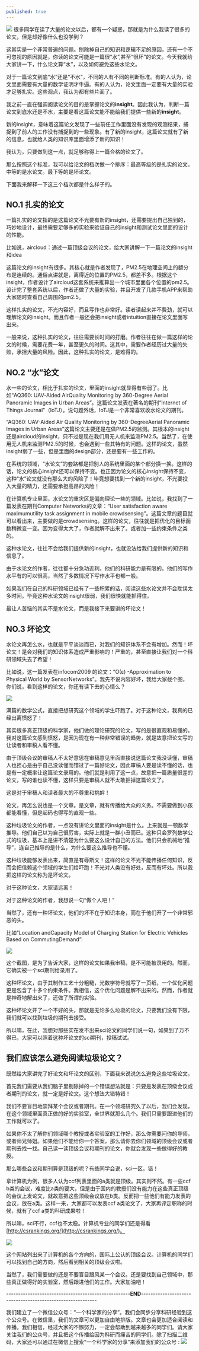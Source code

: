 ```yaml
---
published: true
---
```


![]({{site.baseurl}}/images/19/0.jpg)
很多同学在读了大量的论文以后，都有一个疑惑，那就是为什么我读了很多的论文，但是却好像什么也没学到？

这其实是一个非常普遍的问题。刨除掉自己的知识和逻辑不足的原因，还有一个不可忽视的原因就是，你读的论文可能是一篇很“水”,甚至“很坏”的论文。今天我就给大家讲一下，什么论文算“水”，以及如何避免这些水论文。

对于一篇论文到底“水”还是“不水”，不同的人有不同的判断标准。有的人认为，论文里面需要有大量的数学证明才牛逼。有的人认为，论文里面一定要有大量的实验才足够扎实。这些观点，我认为都有些片面了。

我之前一直在强调阅读论文的目的是掌握论文的**insight**。因此我认为，判断一篇论文到底水还是不水，主要是看这篇论文能不能给我们提供一些新的**insight**。

新的insight，意味着这篇论文发现了一些前任工作里面没有发现的观测结果，捕捉到了前人的工作没有捕捉到的一些现象。有了新的insight，这篇论文就有了新的信息，也就给人类的知识库里面增添了新的知识！

我认为，只要做到这一点，就足够称得上一篇合格的论文了。

那么按照这个标准，我可以给论文的档次做一个排序：最高等级的是扎实的论文。中等的是水论文。最下等的是坏论文。

下面我来解释一下这三个档次都是什么样子的。

## NO.1 扎实的论文

一篇扎实的论文指的是这篇论文不光要有新的insight，还需要提出自己独到的，巧妙地设计，最终需要足够多的实验来验证自己的insight和测试论文里面的设计的性能。

比如说，aircloud：通过一篇顶级会议的论文，给大家讲解一下一篇论文的insight和idea

这篇论文的insight有很多。其核心就是作者发现了，PM2.5在地理空间上的额分布是连续的。通俗点讲就是，离得近的位置的PM2.5，都差不多。根据这个insight，作者设计了aircloud这套系统来推算出一个城市里面各个位置的pm2.5。设计完了整套系统以后，作者还做了大量的实验，并且开发了几款手机APP来帮助大家随时查看自己周围的pm2.5。

这样扎实的论文，不光内容好，而且写作也非常好。读者读起来并不费劲，就可以理解论文的insight。而且作者一般还会把insight或者intuition直接在论文里面写出来。

一般来说，这种扎实的论文，往往需要长时间的打磨。作者往往在做一篇这样的论文的时候，需要花费一年，甚至更久的时间。这其中，需要作者经历过大量的失败，承担大量的风险。因此，这种扎实的论文，是难得的。

## NO.2 “水”论文

水一些的论文，相比于扎实的论文，里面的insight就显得有些弱了。比如“AQ360: UAV-Aided AirQuality Monitoring by 360-Degree Aerial Panoramic Images in Urban Areas”。这篇论文发表在著名的期刊“Internet of Things Journal”（IoTJ）。说句题外话，IoTJ是一个非常喜欢收水论文的期刊。

“AQ360: UAV-Aided Air Quality Monitoring by 360-DegreeAerial Panoramic Images in Urban Areas”这篇论文主要还是在做PM2.5的监测。其根本的insight还是aircloud的insight，只不过是现在我们用无人机来监测PM2.5。当然了，在使用无人机来监测PM2.5的时候，也会遇到一些其特有的问题。这样的论文，虽然insight弱了一些，但是里面的design部分，还是要有一些工作的。

在系统的领域，“水论文”的套路都是把别人的系统里面的某个部分换一换。这样的话，论文的核心insight还可以保持不变。也正因为论文的核心insight保持不变，这种“水”论文就没有那么大的风险了！毕竟想要找到一个新的insight，不光要投入大量的精力，还需要承担高昂的风险！

在计算机专业里面，水论文的重灾区是偏向理论一些的领域。比如说，我找到了一篇发表在期刊Computer Networks的文章：“User satisfaction aware maximumutility task assignment in mobile crowdsensing”。这篇文章的题目就可以看出来，主要做的是crowdsensing。这样的论文，往往就是把优化的目标函数稍微变一变。因为变得太大了，作者就解不出来了。或者加一些约束条件之类的。

这种水论文，往往不会给我们提供新的insight，也就没法给我们提供新的知识和信息了。

由于水论文的作者，往往都十分急功近利，他们的科研能力是有限的。他们的写作水平有的可以很高，当然了多数情况下写作水平也都一般。

如果我们在自己的科研领域已经有了一些积累的话，阅读这些水论文并不会耽误太多时间。毕竟这种水论文的insight很弱，我们很快就能抓得住。

最让人苦恼的其实不是水论文，而是我接下来要讲的坏论文！

## NO.3 坏论文

水论文再怎么水，也就是平平淡淡而已，对我们的知识体系不会有增加。然而！坏论文！是会对我们的知识体系造成严重影响的！严重的，甚至直接让我们对一个科研领域失去了希望！

比如说，这一篇发表在infocom2009 的论文：“O(ε) -Approximation to Physical World by SensorNetworks”。我先不说内容好坏，我给大家截个图，你们说，看到这样的论文，你还有读下去的心情么？

![]({{site.baseurl}}/images/19/1.webp)

满篇的数学公式，直接把想研究这个领域的学生吓跑了。对于这种论文，我真的已经出离愤怒了！

其实很多真正顶级的科学家，他们做的理论研究的论文，写的是很直观和易懂的。我对这篇论文感到愤怒，是因为现在有一种非常错误的趋势，就是故意把论文写的让读者和审稿人看不懂。

由于顶级会议的审稿人不太好意思在审稿意见里面直接说这篇论文我没读懂，审稿人也担心是由于自己没读懂而错过了一篇好论文，因此审稿人要是读不懂的话，也是有一定概率让这篇论文录用的。他们就是利用了这一点，故意把一篇质量很差的论文，写的谁也读不懂，这样只要是审稿人就不太敢拒掉这篇论文了。

这是对于审稿人和读者最大的不尊重和挑衅！


论文，再怎么说也是一个文章。是文章，就有传播给大众的义务。不需要做到小孩都能看懂，但是起码也得写的直观一些。

这种垃圾论文的作者，一点没有讲论文里面的insight是什么。上来就是一顿数学推导。他们自己以为自己很厉害，实际上就是一群小丑而已。这种只会罗列数学公式的垃圾，基本上是讲不清楚为什么要这么设计自己的方法。他们只会机械地“推导”，连自己推导的是什么，为什么要这么推导也不懂。

这种垃圾能够发表出来，简直是有辱斯文！这样的论文不光不能传播任何知识，反而会把信赖这个领域的学生们给吓跑！不光对人类没有好处，反而有坏处。所以我把这样的论文称为是坏论文。

对于这种论文，大家请远离！

对于这种论文的作者，我想说一句“做个人吧！”

当然了，还有一种坏论文，他们的坏不在于知识本身，而在于他们开了一个非常邪恶的头。

比如“Location andCapacity Model of Charging Station for Electric Vehicles Based on CommutingDemand”:

![]({{site.baseurl}}/images/19/2.webp)

这个截图，是为了告诉大家，这样的论文如果我审稿，是不可能被录用的。然而，它确实被一个sci期刊给录用了。

这种坏论文，由于其制作工艺十分粗糙，光数学符号就写了一页纸，一个优化问题更是包含了十多个约束条件。我相信，这个优化问题是解不出来的。然而，作者就是神奇地解出来了，还做了所谓的实验。

这种坏论文开了一个不好的头，那就是无论多么垃圾的论文，只要我们没有下限，我们就可以找到垃圾的期刊去接受。

所以嘛，在此，我想对那些实在发不出来sci论文的同学们说一句，如果到了万不得已，大家可以照着这种坏论文的sci期刊，投稿试试。


## 我们应该怎么避免阅读垃圾论文？


既然给大家讲完了好论文和坏论文的区别，下面我来说说怎么避免这些垃圾论文。

首先我们需要从我们脑子里剔除掉的一个错误想法就是：只要是发表在顶级会议或者期刊的论文，就一定是好论文。这个想法大错特错！

我们不要盲目地崇拜某个会议或者期刊。在一个领域研究久了以后，我们会发现，在这个领域里面真正做的好的实验室，全世界就那么几个。我们只需要跟进他们的工作就可以了。

如果你不太了解你们领域哪个教授或者实验室的工作好，那么你需要问你的导师，或者师兄师姐。如果他们不能给你一个答案，那么请你去你们领域的顶级会议或者期刊去找一找。自己读一读顶级会议和期刊的论文，你就会发现一些做得好的教授。

那么哪些会议和期刊算是顶级的呢？有些同学会说，sci一区。错！

拿计算机为例，很多人认为ccf列表里面的a类就是顶级。其实则不然。有一些ccf b类的会议，难度比a类的要大，但是由于国内的教授们没有能力在这些真正顶级的会议上发论文，就故意把这些顶级会议放在b类。反而把一些他们有能力发表的会议，放在a类。这样一来，大家都可以发表ccf a类论文了，大家再评定职称的时候，就有了ccf a类的科研成果啦！

所以嘛，sci不行，ccf也不太稳。计算机专业的同学们还是得看 [http://csrankings.org/](http://csrankings.org/)。

![]({{site.baseurl}}/images/19/3.webp)

这个网站列出来了计算机的各个方向的，国际上公认的顶级会议。计算机的同学们可以找到自己的方向，然后看到相关的顶级会议啦。

当然了，我们需要做的还是不要盲目跟风某一个会议。还是要找到自己领域中，那些真正做得好的实验室，然后跟进他们的工作。大家加油吧！

----------------------------------------------------**END**-----------------------------------------------------------

我们建立了一个微信公众号：“一个科学家的分享”。我们会同步分享科研经验到这个公众号。在微信里，我们的文章可以更加自由地排版。文章也会更加适合阅读和传播。我们相信，经过大家的不懈努力，一定会帮助到越来越多的同学们。请大家关注我们的公众号，并且把这个传播给因为科研而痛苦的同学们。除了扫描二维码，大家还可以通过在微信上搜索“一个科学家的分享”来添加我们的公众号 :
![]({{site.baseurl}}/images/11/Capture4.JPG)